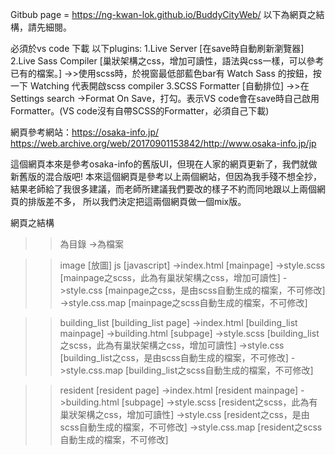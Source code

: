 Gitbub page = https://ng-kwan-lok.github.io/BuddyCityWeb/
以下為網頁之結構，請先細閱。

必須於vs code 下載 以下plugins:
1.Live Server [在save時自動刷新瀏覽器]
2.Live Sass Compiler [巢狀架構之css，增加可讀性，語法與css一樣，可以參考已有的檔案。]
  ->>使用scss時，於視窗最低部藍色bar有 Watch Sass 的按鈕，按一下 Watching 代表開啟scss compiler
3.SCSS Formatter [自動排位]
  ->>在Settings search ->Format On Save，打勾。表示VS code會在save時自己啟用Formatter。(VS code沒有自帶SCSS的Formatter，必須自己下載)

網頁參考網站：https://osaka-info.jp/
            https://web.archive.org/web/20170901153842/http://www.osaka-info.jp/jp

這個網頁本來是參考osaka-info的舊版UI，但現在人家的網頁更新了，我們就做新舊版的混合版吧!
本來這個網頁是參考以上兩個網站，但因為我手殘不想全抄，結果老師給了我很多建議，而老師所建議我們要改的樣子不約而同地跟以上兩個網頁的排版差不多，
所以我們決定把這兩個網頁做一個mix版。

網頁之結構
>>為目錄 ->為檔案

>>
  >>image [放圖]
  >>js [javascript]
  ->index.html [mainpage]
  ->style.scss [mainpage之scss，此為有巢狀架構之css，增加可讀性]
  ->style.css [mainpage之css，是由scss自動生成的檔案，不可修改]
  ->style.css.map [mainpage之scss自動生成的檔案，不可修改]
  
  >>building_list [building_list page]
    ->index.html [building_list mainpage]
    ->building.html [subpage]
    ->style.scss [building_list之scss，此為有巢狀架構之css，增加可讀性]
    ->style.css [building_list之css，是由scss自動生成的檔案，不可修改]
    ->style.css.map [building_list之scss自動生成的檔案，不可修改]
    
  >>resident [resident page]
    ->index.html [resident mainpage]
    ->building.html [subpage]
    ->style.scss [resident之scss，此為有巢狀架構之css，增加可讀性]
    ->style.css [resident之css，是由scss自動生成的檔案，不可修改]
    ->style.css.map [resident之scss自動生成的檔案，不可修改]
    
